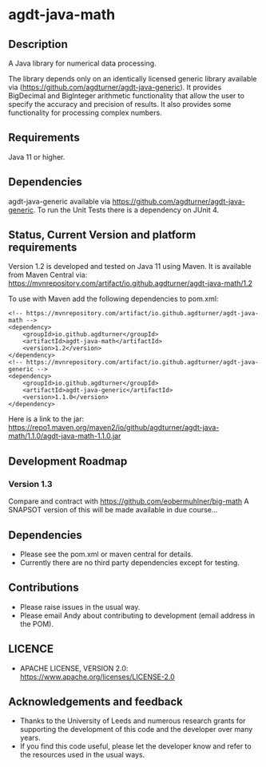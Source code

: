 # agdt-java-math

## Description
A Java library for numerical data processing.

The library depends only on an identically licensed generic library available via (https://github.com/agdturner/agdt-java-generic). It provides BigDecimal and BigInteger arithmetic functionality that allow the user to specify the accuracy and precision of results. It also provides some functionality for processing complex numbers.

## Requirements
Java 11 or higher.

## Dependencies
agdt-java-generic available via https://github.com/agdturner/agdt-java-generic.
To run the Unit Tests there is a dependency on JUnit 4.

## Status, Current Version and platform requirements
Version 1.2 is developed and tested on Java 11 using Maven. It is available from Maven Central via: https://mvnrepository.com/artifact/io.github.agdturner/agdt-java-math/1.2

To use with Maven add the following dependencies to pom.xml:
```
<!-- https://mvnrepository.com/artifact/io.github.agdturner/agdt-java-math -->
<dependency>
    <groupId>io.github.agdturner</groupId>
    <artifactId>agdt-java-math</artifactId>
    <version>1.2</version>
</dependency>
<!-- https://mvnrepository.com/artifact/io.github.agdturner/agdt-java-generic -->
<dependency>
    <groupId>io.github.agdturner</groupId>
    <artifactId>agdt-java-generic</artifactId>
    <version>1.1.0</version>
</dependency>
```
Here is a link to the jar:
https://repo1.maven.org/maven2/io/github/agdturner/agdt-java-math/1.1.0/agdt-java-math-1.1.0.jar

## Development Roadmap
### Version 1.3
Compare and contract with https://github.com/eobermuhlner/big-math
A SNAPSOT version of this will be made available in due course...

## Dependencies
- Please see the pom.xml or maven central for details.
- Currently there are no third party dependencies except for testing.

## Contributions
- Please raise issues in the usual way.
- Please email Andy about contributing to development (email address in the POM).

## LICENCE
- APACHE LICENSE, VERSION 2.0: https://www.apache.org/licenses/LICENSE-2.0

## Acknowledgements and feedback
- Thanks to the University of Leeds and numerous research grants for supporting the development of this code and the developer over many years.
- If you find this code useful, please let the developer know and refer to the resources used in the usual ways. 
